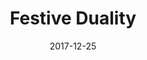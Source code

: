 ---
title: Festive Duality
date: 2017-12-25
extra: 
    cover: /covers/ewpratten/festive_duality.png
    artists:
        - Evan Pratten
        - Russell Seck
    urls:
        spotify: https://open.spotify.com/album/1pfMWXU3tq3hzKTTQndwP0
        apple_music: https://music.apple.com/us/album/festive-duality-single/1611771385
        youtube: https://www.youtube.com/watch?v=NG8IzwkuFdU&list=OLAK5uy_lfII8GoSylsssdsa3KoVBnWHoBccA-kFw
---